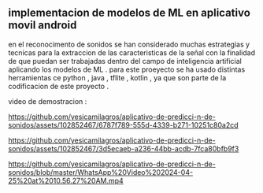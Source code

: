 ## implementacion de modelos de ML en  aplicativo movil  android 

en el reconocimento de sonidos se han considerado muchas estrategias y tecnicas para la extraccion de las caracteristicas de la señal con la finalidad de que puedan ser trabajadas dentro del campo de inteligencia artificial aplicando los modelos de ML . para este proeyecto se ha usado distintas herramientas ce python , java , tflite , kotlin , ya que son parte de la codificacion  de este proyecto . 



video de demostracion :




https://github.com/yesicamilagros/aplicativo-de-predicci-n-de-sonidos/assets/102852467/6787f789-555d-4339-b271-10251c80a2cd



https://github.com/yesicamilagros/aplicativo-de-predicci-n-de-sonidos/assets/102852467/3d5ecaeb-a236-44bb-acdb-7fca80bfb9f3




https://github.com/yesicamilagros/aplicativo-de-predicci-n-de-sonidos/blob/master/WhatsApp%20Video%202024-04-25%20at%2010.56.27%20AM.mp4












